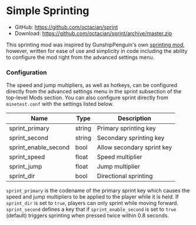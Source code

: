 Simple Sprinting
================
- GitHub: https://github.com/octacian/sprint
- Download: https://github.com/octacian/sprint/archive/master.zip

This sprinting mod was inspired by GunshipPenguin's own [sprinting mod](https://forum.minetest.net/viewtopic.php?t=9650), however, written for ease of use and simplicity in code including the ability to configure the mod right from the advanced settings menu.

### Configuration

The speed and jump multipliers, as well as hotkeys, can be configured directly from the advanced settings menu in the sprint subsection of the top-level Mods section. You can also configure sprint directly from `minetest.conf` with the settings listed below.

| Name                 | Type   | Description                |
| -------------------- | ------ | -------------------------- |
| sprint_primary       | string | Primary sprinting key      |
| sprint_second        | string | Secondary sprinting key    |
| sprint_enable_second | bool   | Allow secondary sprint key |
| sprint_speed         | float  | Speed multiplier           |
| sprint_jump          | float  | Jump multiplier            |
| sprint_dir           | bool   | Directional sprinting      |

`sprint_primary` is the codename of the primary sprint key which causes the speed and jump multipliers to be applied to the player while it is held. If `sprint_dir` is set to `true`, players can only sprint while moving forward. `sprint_second` defines a key that if `sprint_enable_second` is set to `true` (default) triggers sprinting when pressed twice within 0.8 seconds.
